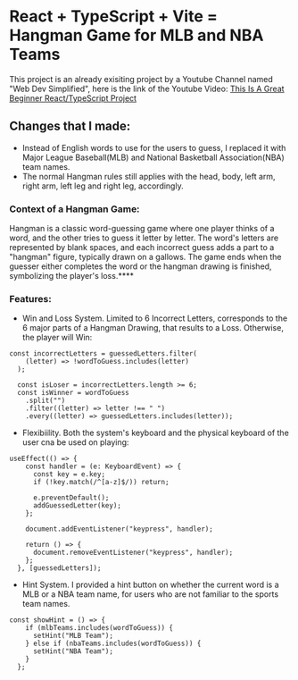 # React + TypeScript + Vite = Hangman Game for MLB and NBA Teams

This project is an already exisiting project by a Youtube Channel named "Web Dev Simplified", here is the link of the Youtube Video: [This Is A Great Beginner React/TypeScript Project](https://youtu.be/-ONUyenGnWw?list=TLPQMTgwMTIwMjXoEaq1Xe4FLg)

## Changes that I made:

- Instead of English words to use for the users to guess, I replaced it with Major League Baseball(MLB) and National Basketball Association(NBA) team names.
- The normal Hangman rules still applies with the head, body, left arm, right arm, left leg and right leg, accordingly.

### Context of a Hangman Game:

Hangman is a classic word-guessing game where one player thinks of a word, and the other tries to guess it letter by letter. The word's letters are represented by blank spaces, and each incorrect guess adds a part to a "hangman" figure, typically drawn on a gallows. The game ends when the guesser either completes the word or the hangman drawing is finished, symbolizing the player's loss.****

### Features:

- Win and Loss System. Limited to 6 Incorrect Letters, corresponds to the 6 major parts of a Hangman Drawing, that results to a Loss. Otherwise, the player will Win:

```tsx
const incorrectLetters = guessedLetters.filter(
    (letter) => !wordToGuess.includes(letter)
  );

  const isLoser = incorrectLetters.length >= 6;
  const isWinner = wordToGuess
    .split("")
    .filter((letter) => letter !== " ")
    .every((letter) => guessedLetters.includes(letter));
```

- Flexibiility. Both the system's keyboard and the physical keyboard of the user cna be used on playing:

```tsx
useEffect(() => {
    const handler = (e: KeyboardEvent) => {
      const key = e.key;
      if (!key.match(/^[a-z]$/)) return;

      e.preventDefault();
      addGuessedLetter(key);
    };

    document.addEventListener("keypress", handler);

    return () => {
      document.removeEventListener("keypress", handler);
    };
  }, [guessedLetters]);
```

- Hint System. I provided a hint button on whether the current word is a MLB or a NBA team name, for users who are not familiar to the sports team names.
```tsx
const showHint = () => {
    if (mlbTeams.includes(wordToGuess)) {
      setHint("MLB Team");
    } else if (nbaTeams.includes(wordToGuess)) {
      setHint("NBA Team");
    }
  };
```
